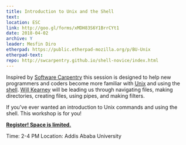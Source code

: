 ```yaml
---
title: Introduction to Unix and the Shell 
text: 
location: ESC
link: http://goo.gl/forms/xMDH83S6Y1BrrCYt1
date: 2018-04-02
archive: Y  
leader: Mesfin Diro
etherpad: https://public.etherpad-mozilla.org/p/BU-Unix
etherpad-text: 
repo: http://swcarpentry.github.io/shell-novice/index.html
---
```


Inspired by [Software Carpentry](http://swcarpentry.github.io/shell-novice/) this session is designed to help new programmers and coders become more familiar with [Unix](https://en.wikipedia.org/wiki/Unix) and using the [shell](https://en.wikipedia.org/wiki/Shell_%28computing%29). [Will Kearney](https://github.com/wkearn) will be leading us through navigating files, making directories, creating files, using pipes, and making filters.

If you've ever wanted an introduction to Unix commands and using the shell. This workshop is for you! 

**[Register! Space is limited.](https://goo.gl/forms/Nf97reXlisqg7mOW2)**

Time: 2-4 PM
Location: Addis Ababa University

